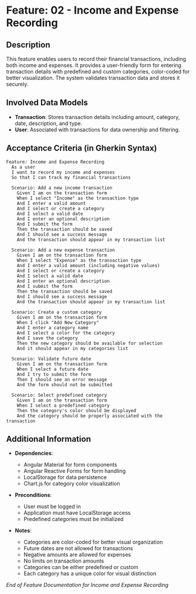 # Feature: **02 - Income and Expense Recording**

## Description

This feature enables users to record their financial transactions, including both income and expenses. It provides a user-friendly form for entering transaction details with predefined and custom categories, color-coded for better visualization. The system validates transaction data and stores it securely.

## Involved Data Models

- **Transaction**: Stores transaction details including amount, category, date, description, and type.
- **User**: Associated with transactions for data ownership and filtering.

## Acceptance Criteria (in Gherkin Syntax)

```gherkin
Feature: Income and Expense Recording
  As a user
  I want to record my income and expenses
  So that I can track my financial transactions

  Scenario: Add a new income transaction
    Given I am on the transaction form
    When I select "Income" as the transaction type
    And I enter a valid amount
    And I select or create a category
    And I select a valid date
    And I enter an optional description
    And I submit the form
    Then the transaction should be saved
    And I should see a success message
    And the transaction should appear in my transaction list

  Scenario: Add a new expense transaction
    Given I am on the transaction form
    When I select "Expense" as the transaction type
    And I enter a valid amount (including negative values)
    And I select or create a category
    And I select a valid date
    And I enter an optional description
    And I submit the form
    Then the transaction should be saved
    And I should see a success message
    And the transaction should appear in my transaction list

  Scenario: Create a custom category
    Given I am on the transaction form
    When I click "Add New Category"
    And I enter a category name
    And I select a color for the category
    And I save the category
    Then the new category should be available for selection
    And it should appear in my categories list

  Scenario: Validate future date
    Given I am on the transaction form
    When I select a future date
    And I try to submit the form
    Then I should see an error message
    And the form should not be submitted

  Scenario: Select predefined category
    Given I am on the transaction form
    When I select a predefined category
    Then the category's color should be displayed
    And the category should be properly associated with the transaction
```

## Additional Information

- **Dependencies**: 
  - Angular Material for form components
  - Angular Reactive Forms for form handling
  - LocalStorage for data persistence
  - Chart.js for category color visualization

- **Preconditions**: 
  - User must be logged in
  - Application must have LocalStorage access
  - Predefined categories must be initialized

- **Notes**: 
  - Categories are color-coded for better visual organization
  - Future dates are not allowed for transactions
  - Negative amounts are allowed for expenses
  - No limits on transaction amounts
  - Categories can be either predefined or custom
  - Each category has a unique color for visual distinction

_End of Feature Documentation for Income and Expense Recording_ 